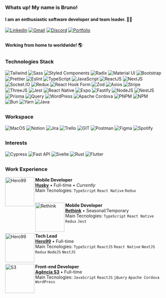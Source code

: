 ### Whats up! My name is **Bruno**!
#### I am an enthusiastic software developer and team leader. 👨‍💻

[![Linkedin](https://img.shields.io/badge/LinkedIn-0077B5?style=for-the-badge&logo=linkedin&logoColor=white)](https://www.linkedin.com/in/devsantosbruno/)
[![Gmail](https://img.shields.io/badge/Gmail-D14836?style=for-the-badge&logo=gmail&logoColor=white)](mailto:devbrunosantos@gmail.com?subject=Contato%20via%20perfil%20GitHub)
[![Discord](https://img.shields.io/badge/Discord-5865F2?style=for-the-badge&logo=discord&logoColor=white)](https://discordapp.com/users/877319864220540978)
[![Portfolio](https://img.shields.io/badge/PORTFOLIO-A3E635?style=for-the-badge)](https://devbruno.me/)

##

#### Working from home to worldwide! 🌎

##


### Technologies Stack

<div>
  <img align="center" alt="Tailwind" src="https://img.shields.io/badge/Tailwind_CSS-38B2AC?style=for-the-badge&logo=tailwind-css&logoColor=white">
  <img align="center" alt="Sass" src="https://img.shields.io/badge/Sass-CC6699?style=for-the-badge&logo=sass&logoColor=white">
  <img align="center" alt="Styled Components" src="https://img.shields.io/badge/styled--components-DB7093?style=for-the-badge&logo=styled-components&logoColor=white">
  <img align="center" alt="Radix" src="https://img.shields.io/badge/Radix%20UI-161618?logo=radixui&logoColor=fff&style=for-the-badge">
  <img align="center" alt="Material UI" src="https://img.shields.io/badge/Material--UI-0081CB?style=for-the-badge&logo=material-ui&logoColor=black">
  <img align="center" alt="Bootstrap" src="https://img.shields.io/badge/Bootstrap-563D7C?style=for-the-badge&logo=bootstrap&logoColor=white">
  <img align="center" alt="Prettier" src="https://img.shields.io/badge/prettier-1A2C34?style=for-the-badge&logo=prettier&logoColor=F7BA3E">
  <img align="center" alt="Eslint" src="https://img.shields.io/badge/eslint-3A33D1?style=for-the-badge&logo=eslint&logoColor=white">
  <img align="center" alt="TypeScript" src="https://img.shields.io/badge/TypeScript-007ACC?style=for-the-badge&logo=typescript&logoColor=white">
  <img align="center" alt="JavaScript" src="https://img.shields.io/badge/JavaScript-F7DF1E?style=for-the-badge&logo=javascript&logoColor=black">
  <img align="center" alt="ReactJS" src="https://img.shields.io/badge/React-20232A?style=for-the-badge&logo=react&logoColor=61DAFB">
  <img align="center" alt="NextJS" src="https://img.shields.io/badge/next.js-000000?style=for-the-badge&logo=nextdotjs&logoColor=white">
  <img align="center" alt="Socket.IO" src="https://img.shields.io/badge/Socket.io-010101?&style=for-the-badge&logo=Socket.io&logoColor=white">
  <img align="center" alt="Redux" src="https://img.shields.io/badge/Redux-593D88?style=for-the-badge&logo=redux&logoColor=white">
  <img align="center" alt="React Hook Form" src="https://img.shields.io/badge/React%20Hook%20Form-EC5990?logo=reacthookform&logoColor=fff&style=for-the-badge">
  <img align="center" alt="Zod" src="https://img.shields.io/badge/Zod-3E67B1?logo=zod&logoColor=fff&style=for-the-badge">
  <img align="center" alt="Axios" src="https://img.shields.io/badge/Axios-5A29E4?logo=axios&logoColor=fff&style=for-the-badge">
  <img align="center" alt="Stripe" src="https://img.shields.io/badge/Stripe-008CDD?logo=stripe&logoColor=fff&style=for-the-badge">
  <img align="center" alt="ThreeJS" src="https://img.shields.io/badge/ThreeJs-black?style=for-the-badge&logo=three.js&logoColor=white">
  <img align="center" alt="Jest" src="https://img.shields.io/badge/Jest-323330?style=for-the-badge&logo=Jest&logoColor=white">
  <img align="center" alt="React Native" src="https://img.shields.io/badge/React_Native-20232A?style=for-the-badge&logo=react&logoColor=61DAFB">
  <img align="center" alt="Expo" src="https://img.shields.io/badge/Expo-1B1F23?style=for-the-badge&logo=expo&logoColor=white">
  <img align="center" alt="Fastify" src="https://img.shields.io/badge/fastify-dev?style=for-the-badge&logo=fastify&logoColor=black%22">
  <img align="center" alt="NodeJS" src="https://img.shields.io/badge/Node.js-43853D?style=for-the-badge&logo=node.js&logoColor=white">
  <img align="center" alt="NestJS" src="https://img.shields.io/badge/nestjs-E0234E?style=for-the-badge&logo=nestjs&logoColor=white">
  <img align="center" alt="Prisma" src="https://img.shields.io/badge/Prisma-3982CE?style=for-the-badge&logo=Prisma&logoColor=white">
  <img align="center" alt="jQuery" src="https://img.shields.io/badge/jQuery-0769AD?style=for-the-badge&logo=jquery&logoColor=white">
  <img align="center" alt="WordPress" src="https://img.shields.io/badge/WordPress-006E93?style=for-the-badge&logo=wordpress&logoColor=white">
  <img align="center" alt="Apache Cordova" src="https://img.shields.io/badge/Apache%20Cordova-E8E8E8?logo=apachecordova&logoColor=000&style=for-the-badge">
  <img align="center" alt="PNPM" src="https://img.shields.io/badge/pnpm-F69220?logo=pnpm&logoColor=fff&style=for-the-badge">
  <img align="center" alt="NPM" src="https://img.shields.io/badge/npm-CB3837?logo=npm&logoColor=fff&style=for-the-badge">
  <img align="center" alt="Bun" src="https://img.shields.io/badge/Bun-000000?logo=bun&logoColor=fff&style=for-the-badge">
  <img align="center" alt="Yarn" src="https://img.shields.io/badge/Yarn-2C8EBB?logo=yarn&logoColor=fff&style=for-the-badge">
  <img align="center" alt="Java" src="https://img.shields.io/badge/Java-ED8B00?style=for-the-badge&logo=java&logoColor=white">
</div>

##

### Workspace
<div>
  <img align="center" alt="MacOS" src="https://img.shields.io/badge/mac%20os-000000?style=for-the-badge&logo=apple&logoColor=white">
  <img align="center" alt="Notion" src="https://img.shields.io/badge/Notion-000000?style=for-the-badge&logo=notion&logoColor=white">
  <img align="center" alt="Jira" src="https://img.shields.io/badge/Jira-0052CC?logo=jira&logoColor=fff&style=for-the-badge">
  <img align="center" alt="Trello" src="https://img.shields.io/badge/Trello-0052CC?style=for-the-badge&logo=trello&logoColor=white">
  <img align="center" alt="GIT" src="https://img.shields.io/badge/GIT-E44C30?style=for-the-badge&logo=git&logoColor=white">
  <img align="center" alt="Postman" src="https://img.shields.io/badge/Postman-FF6C37?style=for-the-badge&logo=Postman&logoColor=white">
  <img align="center" alt="Figma" src="https://img.shields.io/badge/Figma-F24E1E?style=for-the-badge&logo=figma&logoColor=white">
  <img align="center" alt="Spotify" src="https://img.shields.io/badge/Spotify-1ED760?&style=for-the-badge&logo=spotify&logoColor=white">
</div>

##

### Interests
<div>
  <img align="center" alt="Cypress" src="https://img.shields.io/badge/Cypress-17202C?style=for-the-badge&logo=cypress&logoColor=white">
  <img align="center" alt="Fast API" src="https://img.shields.io/badge/fastapi-109989?style=for-the-badge&logo=FASTAPI&logoColor=white">
  <img align="center" alt="Svelte" src="https://img.shields.io/badge/Svelte-4A4A55?style=for-the-badge&logo=svelte&logoColor=FF3E00">
  <img align="center" alt="Rust" src="https://img.shields.io/badge/Rust-000000?style=for-the-badge&logo=rust&logoColor=white">
  <img align="center" alt="Flutter" src="https://img.shields.io/badge/Flutter-02569B?style=for-the-badge&logo=flutter&logoColor=white">
</div>

##

### Work Experience

[<img align="left" height="94px" width="94px" alt="Hero99" src="https://media.licdn.com/dms/image/v2/C4E0BAQEFniGAkYpe5g/company-logo_200_200/company-logo_200_200/0/1634859192401/husky_logistica_logo?e=1754524800&v=beta&t=mE-guyV5ynl8FUUME6xIsI1VPnbFHSMDtRrWo8z86p0"/>](https://gohusky.net/)

**Mobile Developer** \
[**Husky**](https://gohusky.net/) • Full-time • *Currently*\
Main Tecnologies: `TypeScript` `React Native` `Redux`\
<br/>


[<img align="left" height="94px" width="94px" alt="Rethink" src="https://miro.medium.com/v2/resize:fill:176:176/1*bmZSz-hVXRw3IrSohfLHmA.png"/>](https://rethink.dev/)

**Mobile Developer** \
[**Rethink**](https://rethink.dev/) • Seasonal/Temporary\
Main Tecnologies: `TypeScript` `React Native` `Redux` `Jest`\
<br/>


[<img align="left" height="94px" width="94px" alt="Hero99" src="https://media.licdn.com/dms/image/v2/D4D0BAQHKh3Jupd9ZLA/company-logo_200_200/company-logo_200_200/0/1714395700907/hero99_logo?e=2147483647&v=beta&t=F22z-5BB_8f-PR-9kb158mrG-VtimgvCg-fpG9f8w80"/>](https://hero99.com.br/)

**Tech Lead** \
[**Hero99**](https://hero99.com.br/) • Full-time\
Main Tecnologies: `TypeScript` `ReactJS` `React Native` `NextJS` `Redux` `NodeJS` `NestJS`\
<br/>


[<img align="left" height="94px" width="94px" alt="S3" src="https://media.licdn.com/dms/image/v2/D4D0BAQGxEB1I66tmsw/company-logo_200_200/company-logo_200_200/0/1719255376898?e=1754524800&v=beta&t=UtoK38LItb4Se9MxzoFJJmDgWSbzRxMHmrxKeFs8rSE"/>](https://www.agencias3.com.br/)

**Front-end Developer** \
[**Agência S3**](https://agencias3.com.br/) • Full-time\
Main Tecnologies: `JavaScript` `ReactJS` `jQuery` `Apache Cordova` `WordPress`
